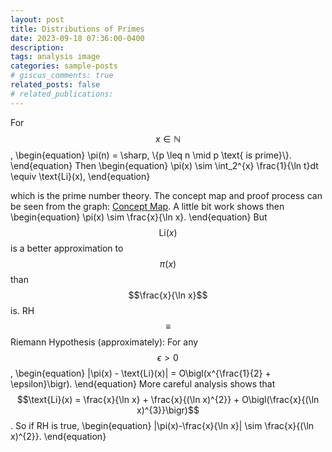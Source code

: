 ```yaml
---
layout: post
title: Distributions of Primes
date: 2023-09-18 07:36:00-0400
description: 
tags: analysis image
categories: sample-posts
# giscus_comments: true
related_posts: false
# related_publications: 
---
```


For $$x \in \mathbb N$$,
\begin{equation}
    \pi(n) = \sharp\, \\{p \leq n \mid p \text{ is prime}\\}. 
\end{equation}
Then 
\begin{equation}
    \pi(x) \sim \int_2^{x} \frac{1}{\ln t}dt \equiv \text{Li}(x),
\end{equation}
<!-- Dont use colon !!!!!!!!!!!!!!!!!!!!!!!!!!!!!!!!!!!!!!!!!!!!! -->
which is the prime number theory. The concept map and proof process can be seen from the graph: <a href="../../../assets/pdf/conceptMap.pdf">Concept Map</a>. A little bit work shows then
\begin{equation}
    \pi(x) \sim \frac{x}{\ln x}.
\end{equation}
But $$\text{Li}(x)$$ is a better approximation to $$\pi(x)$$ than $$\frac{x}{\ln x}$$ is.
RH $$\equiv$$ Riemann Hypothesis (approximately): For any $$\epsilon > 0$$,
\begin{equation}
    |\pi(x) - \text{Li}(x)| = O\bigl(x^{\frac{1}{2} + \epsilon}\bigr).
\end{equation}
More careful analysis shows that $$\text{Li}(x) = \frac{x}{\ln x} + \frac{x}{(\ln x)^{2}} + O\bigl(\frac{x}{(\ln x)^{3}}\bigr)$$. So if RH is true,
\begin{equation}
    |\pi(x)-\frac{x}{\ln x}| \sim \frac{x}{(\ln x)^{2}}.
\end{equation}

    